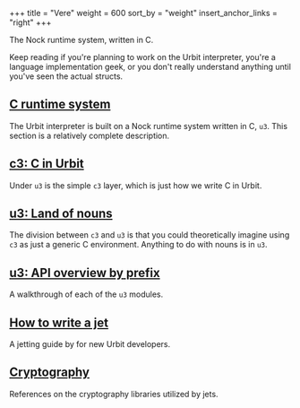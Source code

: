 +++
title = "Vere"
weight = 600
sort_by = "weight"
insert_anchor_links = "right"
+++

The Nock runtime system, written in C.

Keep reading if you're planning to work on the Urbit interpreter, you're a
language implementation geek, or you don't really understand anything until
you've seen the actual structs.

## [C runtime system](/reference/vere/runtime)

The Urbit interpreter is built on a Nock runtime system written
in C, `u3`. This section is a relatively complete description.

## [c3: C in Urbit](/reference/vere/c)

Under `u3` is the simple `c3` layer, which is just how we write C
in Urbit.

## [u3: Land of nouns](/reference/vere/nouns)

The division between `c3` and `u3` is that you could theoretically
imagine using `c3` as just a generic C environment. Anything to do
with nouns is in `u3`.

## [u3: API overview by prefix](/reference/vere/api)

A walkthrough of each of the `u3` modules.

## [How to write a jet](/reference/vere/jetting)

A jetting guide by for new Urbit developers.

## [Cryptography](/reference/vere/cryptography)

References on the cryptography libraries utilized by jets.
